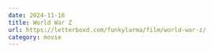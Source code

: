 ```yaml
---
date: 2024-11-16
title: World War Z
url: https://letterboxd.com/funkylarma/film/world-war-z/
category: movie
---
```


